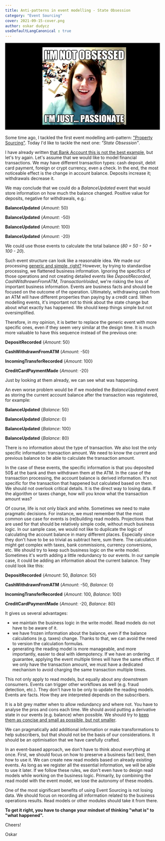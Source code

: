 ```yaml
---
title: Anti-patterns in event modelling - State Obsession
category: "Event Sourcing"
cover: 2021-09-15-cover.png
author: oskar dudycz
useDefaultLangCanonical : true
---
```


![cover](2021-09-15-cover.png)

Some time ago, I tackled the first event modelling anti-pattern: ["Property Sourcing"](/pl/property-sourcing/). Today I'd like to tackle the next one: _"State Obsession"_.

I have already written [that Bank Account this is not the best example](/pl/bank_account_event_sourcing/), but let's try again. Let's assume that we would like to model financial transactions. We may have different transaction types: cash deposit, debit card payment, foreign or crypt currency, even a check. In the end, the most noticeable effect is the change in account balance. Deposits increase it; withdrawals decrease it.

We may conclude that we could do a _BalanceUpdated_ event that would store information on how much the balance changed. Positive value for deposits, negative for withdrawals, e.g.:

**BalanceUpdated** {_Amount_: 50}

**BalanceUpdated** {_Amount_: -50}

**BalanceUpdated** {_Amount_: 100}

**BalanceUpdated** {_Amount_: -20}

We could use those events to calculate the total balance (_80 = 50 - 50 + 100 - 20_).

Such event structure can look like a reasonable idea. We made our processing [generic and simple, right?](/pl/generic_does_not_mean_simple/) However, by trying to standardise processing, we flattened business information. Ignoring the specifics of those operations and not creating detailed events like _DepositRecorded_, _CashWitdhrawnFromATM_, _TransactionVoided_, we're risking the loss of important business information. Events are business facts and should be focused on the outcome of the operation. Ultimately, withdrawing cash from an ATM will have different properties than paying by a credit card. When modelling events, it's important not to think about the state change but about what exactly has happened. We should keep things simple but not oversimplified.

Therefore, in my opinion, it is better to replace the generic event with more specific ones, even if they seem very similar at the design time. It is much more valuable to have this sequence instead of the previous one:

**DepositRecorded** {_Amount_: 50}

**CashWithdrawnFromATM** {_Amount_: -50}

**IncomingTransferRecorded** {_Amount_: 100}

**CreditCardPaymentMade** {_Amount_: -20}

Just by looking at them already, we can see what was happening.

An even worse problem would be if we modeled the _BalanceUpdated_ event as storing the current account balance after the transaction was registered, for example:

**BalanceUpdated** {_Balance_: 50}

**BalanceUpdated** {_Balance_: 0}

**BalanceUpdated** {_Balance_: 100}

**BalanceUpdated** {_Balance_: 80}

There is no information about the type of transaction. We also lost the only specific information: transaction amount. We need to know the current and previous balance to be able to calculate the transaction amount. 

In the case of these events, the specific information is that you deposited 50$ at the bank and then withdrawn them at the ATM. In the case of the transaction processing, the account balance is derived information. It's not specific for the transaction that happened but calculated based on them. We should not overlook critical details. It is the direct way to losing data. If the algorithm or taxes change, how will you know what the transaction amount was?

Of course, life is not only black and white. Sometimes we need to make pragmatic decisions. For instance, we must remember that the most common use case for events is (re)building read models. Projections that are used for that should be relatively simple code, without much business logic. In our sample case, we would not like to duplicate the logic of calculating the account balance in many different places. Especially since they don't have to be so trivial as subtract here, sum there. The calculation might get complex with taxes, bank commissions, currency conversions, etc. We should try to keep such business logic on the write model. Sometimes it's worth adding a little redundancy to our events. In our sample case, it could be adding an information about the current balance. They could look like this:


**DepositRecorded** {_Amount_: 50, _Balance_: 50}

**CashWithdrawnFromATM** {_Amount_: -50, _Balance_: 0}

**IncomingTransferRecorded** {_Amount_: 100, _Balance_: 100}

**CreditCardPaymentMade** {_Amount_: -20, _Balance_: 80}

It gives us several advantages:
- we maintain the business logic in the write model. Read models do not have to be aware of it.
- we have frozen information about the balance, even if the balance calculations (e.g. taxes) change. Thanks to that, we can avoid the need to version the calculation formulas.
- generating the reading model is more manageable, and more importantly, easier to deal with idempotency. If we have an ordering guarantee, applying the event multiple times will have the same effect. If we only have the transaction amount, we must have a dedicated mechanism to avoid charging the same transaction multiple times.

This not only apply to read models, but equally about any downstream consumers. Events can trigger other workflows as well (e.g. fraud detection, etc.). They don't have to be only to update the reading models. Events are facts. How they are interpreted depends on the subscribers.

It is a bit grey matter when to allow redundancy and where not. You have to analyse the pros and cons each time. We should avoid putting a derivative state in our events (e.g. balance) when possible. We should try to [keep them as concise and small as possible, but not smaller](/pl/events_should_be_as_small_as_possible/).

We can pragmatically add additional information or make transformations to help subscribers, but that should not be the basis of our considerations. It should be an optimisation that we have carefully crafted.

In an event-based approach, we don't have to think about everything at once. First, we should focus on how to preserve a business fact best, then how to use it. We can create new read models based on already existing events. As long as we register all the essential information, we will be able to use it later. If we follow these rules, we don't even have to design read models while working on the business logic. Primarily, by combining the read model with the event model, we lose the autonomy of these models.

One of the most significant benefits of using Event Sourcing is not losing data. We should focus on recording all information related to the business operations results. Read models or other modules should take it from there. 

**To get it right, you have to change your mindset of thinking "what is" to "what happened".**

Cheers!

Oskar